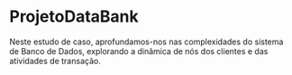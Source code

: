 # ProjetoDataBank

Neste estudo de caso, aprofundamos-nos nas complexidades do sistema de Banco de Dados, explorando a dinâmica de nós dos clientes e das atividades de transação.
